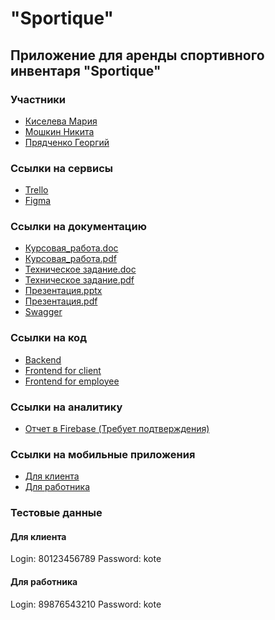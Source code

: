 # "Sportique"
## Приложение для аренды спортивного инвентаря "Sportique"
### Участники
* [Киселева Мария](https://github.com/Mary-Kiseloyva)
* [Мошкин Никита](https://github.com/hangit777)
* [Прядченко Георгий](https://github.com/Crabishka)
### Ссылки на сервисы
* [Trello](https://trello.com/b/0vypjUXP/taskmanagerfortp)
* [Figma](https://www.figma.com/file/p5TR50S8o9GIPMiErJY9nv/TP_6_1-team-library?node-id=0-1&t=lYx9O2UIhUh7FBbd-0)
### Ссылки на документацию 
* [Курсовая_работа.doc](https://github.com/Crabishka/TP_project/blob/main/Documentation/Coursework.docx)
* [Курсовая_работа.pdf](https://github.com/Crabishka/TP_project/blob/main/Documentation/Coursework.pdf)
* [Техническое задание.doc](https://github.com/Crabishka/TP_project/blob/main/Documentation/Technical_specification.docx)
* [Техническое задание.pdf](https://github.com/Crabishka/TP_project/blob/main/Documentation/Technical_specification.pdf)
* [Презентация.pptx](https://github.com/Crabishka/TP_project/blob/main/Documentation/presentaion.pptx)
* [Презентация.pdf](https://github.com/Crabishka/TP_project/blob/main/Documentation/presentation.pdf)
* [Swagger](https://1469629-cm31020.tw1.ru/swagger-ui/index.html#/)
### Ссылки на код
* [Backend](https://github.com/Crabishka/TP_project_backend/tree/main)
* [Frontend for client](https://github.com/Crabishka/TP_project_mobile_client/tree/main)
* [Frontend for employee](https://github.com/Crabishka/TP_project_mobile_employee/tree/main)
### Ссылки на аналитику
* [Отчет в Firebase (Требует подтверждения)](https://analytics.google.com/analytics/web/#/p377483029/reports/dashboard?params=_r.5..selmet%3D%5B%22userEngagementDurationPerUser%22%5D&r=5337636484)
### Ссылки на мобильные приложения
* [Для клиента](https://github.com/Crabishka/TP_project/blob/main/Apks/client_release_app.apk)
* [Для работника](https://github.com/Crabishka/TP_project/blob/main/Apks/employee_release_app.apk)
### Тестовые данные
#### Для клиента
Login: 80123456789
Password: kote
#### Для работника
Login: 89876543210
Password: kote
